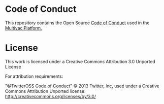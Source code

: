 # Code of Conduct

This repository contains the Open Source [Code of Conduct](https://github.com/multivacplatform/code-of-conduct/blob/master/code-of-conduct.md) used in the [Multivac Platform.](https://multivac.iscpif.fr)

# License

This work is licensed under a Creative Commons Attribution 3.0 Unported License

For attribution requirements:

"@TwitterOSS Code of Conduct" © 2013 Twitter, Inc, used under a Creative Commons Attribution Unported license: http://creativecommons.org/licenses/by/3.0/
